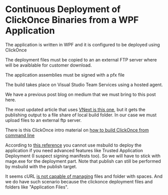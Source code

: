 Continuous Deployment of ClickOnce Binaries from a WPF Application
====================

The application is written in WPF and it is configured to be deployed using ClickOnce

The deployment files must be copied to an an external FTP server where will be avaiblable for customer download.

The application assemblies must be signed with a pfx file

The build takes place on Visual Studio Team Services using a hosted agent.



We have a previous post blog on medium that we must bring to this post here.

The most updated article that uses [VNext is this one](https://blogs.msdn.microsoft.com/tfssetup/2015/10/15/building-clickonce-apps-using-build-vnext/), but it gets the publishing output to a file share of local build folder. In our case we must upload files to an external ftp server. 


There is this ClickOnce intro material on [how to build ClickOnce from command line](https://msdn.microsoft.com/en-us/library/ms165431.aspx)

According to [this reference](https://msdn.microsoft.com/en-us/library/xc3tc5xx.aspx?f=255&MSPPError=-2147217396) you cannot use msbuild to deploy the application if you need advanced features like Trusted Application Deployment (I suspect signing manifests too). So we will have to stick with mage.exe for the deployment part. Note that publish can still be performed by msbuild with the publish target.

It seems cURL [is not capable of managing](http://stackoverflow.com/questions/35149497/tfs-2015-build-vnext-curl-ftp-upload-buggy-or-difficult-to-use) files and folder with spaces. And we do have such scenario because the clickonce deployment files and folders like "Application Files". 